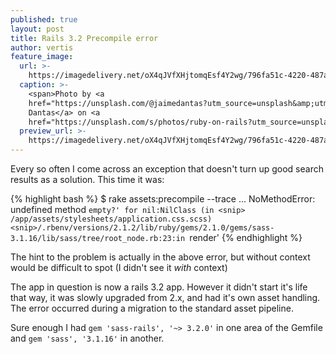 ```yaml
---
published: true
layout: post
title: Rails 3.2 Precompile error
author: vertis
feature_image:
  url: >-
    https://imagedelivery.net/oX4qJVfXHjtomqEsf4Y2wg/796fa51c-4220-487a-0cb4-f843ba849e00/w=800
  caption: >-
    <span>Photo by <a
    href="https://unsplash.com/@jaimedantas?utm_source=unsplash&amp;utm_medium=referral&amp;utm_content=creditCopyText">Jaime
    Dantas</a> on <a
    href="https://unsplash.com/s/photos/ruby-on-rails?utm_source=unsplash&amp;utm_medium=referral&amp;utm_content=creditCopyText">Unsplash</a></span>
  preview_url: >-
    https://imagedelivery.net/oX4qJVfXHjtomqEsf4Y2wg/796fa51c-4220-487a-0cb4-f843ba849e00/w=450
---
```



Every so often I come across an exception that doesn't turn up good search results as a solution. This time it was:

{% highlight bash %}
$ rake assets:precompile --trace
...
NoMethodError: undefined method `empty?' for nil:NilClass
  (in <snip> /app/assets/stylesheets/application.css.scss)
<snip>/.rbenv/versions/2.1.2/lib/ruby/gems/2.1.0/gems/sass-3.1.16/lib/sass/tree/root_node.rb:23:in `render'
{% endhighlight %}

<!--more-->

The hint to the problem is actually in the above error, but without context would be difficult to spot (I didn't see it *with* context)

The app in question is now a rails 3.2 app. However it didn't start it's life that way, it was slowly upgraded from 2.x, and had it's own asset handling. The error occurred during a migration to the standard asset pipeline.

Sure enough I had `gem 'sass-rails', '~> 3.2.0'` in one area of the Gemfile and `gem 'sass', '3.1.16'` in another.
